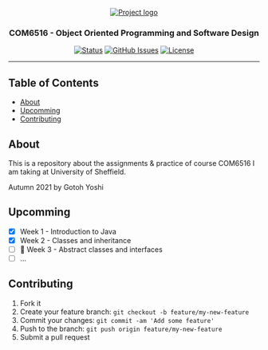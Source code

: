 <p align="center">
  <a href="" rel="noopener">
 <!-- <img width=200px height=200px src="https://i.imgur.com/xzVHhFY.png" alt="Project logo"></a> -->
 <img src="https://www.sheffield.ac.uk/favicon.ico" alt="Project logo"></a>
</p>

<h3 align="center">COM6516 - Object Oriented Programming and Software Design</h3>

<div align="center">

[![Status](https://img.shields.io/badge/status-active-color)]()
[![GitHub Issues](https://img.shields.io/github/issues/deewong7/COM6516)](https://github.com/deewong7/COM6516/issues)
[![License](https://img.shields.io/github/license/deewong7/COM6516)](/LICENSE)

</div>

---

## Table of Contents

- [About](#about)
- [Upcomming](#upcomming)
- [Contributing](../CONTRIBUTING.md)

## About

This is a repository about the assignments & practice of course COM6516 I am taking at University of Sheffield.

Autumn 2021 by Gotoh Yoshi

## Upcomming
- [x] Week 1 - Introduction to Java
- [x] Week 2 - Classes and inheritance  
- [ ] :triangular_flag_on_post: Week 3 - Abstract classes and interfaces
- [ ] ...

## Contributing

1. Fork it
2. Create your feature branch: `git checkout -b feature/my-new-feature`
3. Commit your changes: `git commit -am 'Add some feature'`
4. Push to the branch: `git push origin feature/my-new-feature`
5. Submit a pull request

